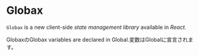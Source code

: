 # Globax
`Globax` is a new client-side *state management library* available in *React.* 

GlobaxのGlobax variables are declared in Global.変数はGlobalに宣言されます。
